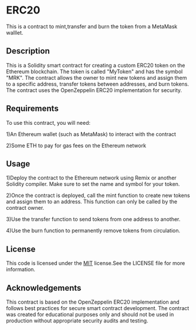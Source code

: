 
# ERC20

This is a contract to mint,transfer and burn the token from a MetaMask walllet.


## Description

This is a Solidity smart contract for creating a custom ERC20 token on the Ethereum blockchain. The token is called "MyToken" and has the symbol "MRK". The contract allows the owner to mint new tokens and assign them to a specific address, transfer tokens between addresses, and burn tokens. The contract uses the OpenZeppelin ERC20 implementation for security.
 

## Requirements

To use this contract, you will need:

1)An Ethereum wallet (such as MetaMask) to interact with the contract

2)Some ETH to pay for gas fees on the Ethereum network
## Usage

1)Deploy the contract to the Ethereum network using Remix or another Solidity compiler. Make sure to set the name and symbol for your token.

2)Once the contract is deployed, call the mint function to create new tokens and assign them to an address. This function can only be called by the contract owner.

3)Use the transfer function to send tokens from one address to another.

4)Use the burn function to permanently remove tokens from circulation.
## License

This code is licensed under the [MIT](https://choosealicense.com/licenses/mit/) license.See the LICENSE file for more information.


## Acknowledgements

This contract is based on the OpenZeppelin ERC20 implementation and follows best practices for secure smart contract development. The contract was created for educational purposes only and should not be used in production without appropriate security audits and testing.
